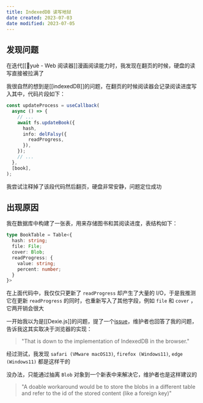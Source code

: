 ```yaml
---
title: IndexedDB 读写地狱
date created: 2023-07-03
date modified: 2023-07-05
---
```


## 发现问题

在迭代[[🤖yuè - Web 阅读器]]漫画阅读能力时，我发现在翻页的时候，硬盘的读写直接被拉满了

我很自然的想到是[[indexedDB]]的问题，在翻页的时候阅读器会记录阅读进度写入其中，代码片段如下：

```typescript
const updateProcess = useCallback(
  async () => {
    // ...
    await fs.updateBook({
      hash,
      info: delFalsy({
        readProgress,
      }),
    });
    // ...
  },
  [book],
);
```

我尝试注释掉了该段代码然后翻页，硬盘非常安静，问题定位成功

## 出现原因

我在数据库中构建了一张表，用来存储图书和其阅读进度，表结构如下：

```typescript
type BookTable = Table<{
  hash: string;
  file: File;
  cover: Blob;
  readProgress: {
    value: string;
    percent: number;
  }
}>
```

在上面代码中，我仅仅只更新了 `readProgress` 却产生了大量的 I/O，于是我推测它在更新 `readProgress` 的同时，也重新写入了其他字段，例如 `file` 和 `cover` ，它两开销会很大

一开始我以为是[[Dexie.js]]的问题，提了一个[issue](https://github.com/dexie/Dexie.js/issues/1758)，维护者也回答了我的问题，告诉我这其实取决于浏览器的实现：

> "That is down to the implementation of IndexedDB in the browser."

经过测试，我发现 `safari (VMware macOS13)`, `firefox (Windows11)`, `edge (Windows11)` 都是这样干的

没办法，只能通过抽离 `Blob` 对象到一个新表中来解决它，维护者也是这样建议的

> "A doable workaround would be to store the blobs in a different table and refer to the id of the stored content (like a foreign key)"